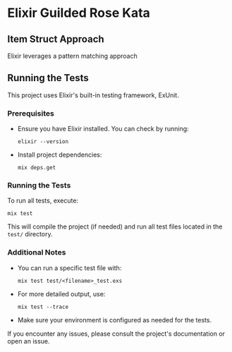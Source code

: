 # Elixir Guilded Rose Kata
## Item Struct Approach
Elixir leverages a pattern matching approach

## Running the Tests

This project uses Elixir's built-in testing framework, ExUnit.

### Prerequisites

- Ensure you have Elixir installed. You can check by running:
    ```
    elixir --version
    ```
- Install project dependencies:
    ```
    mix deps.get
    ```

### Running the Tests

To run all tests, execute:
```
mix test
```

This will compile the project (if needed) and run all test files located in the `test/` directory.

### Additional Notes

- You can run a specific test file with:
    ```
    mix test test/<filename>_test.exs
    ```
- For more detailed output, use:
    ```
    mix test --trace
    ```
- Make sure your environment is configured as needed for the tests.

If you encounter any issues, please consult the project's documentation or open an issue.

